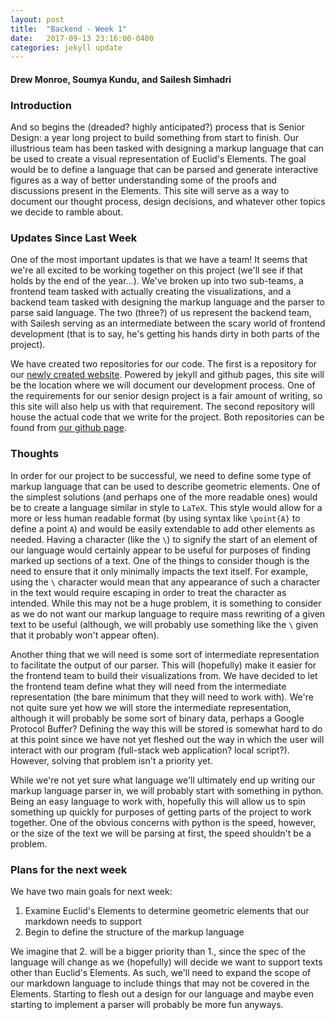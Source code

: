 ```yaml
---
layout: post
title:  "Backend - Week 1"
date:   2017-09-13 23:16:00-0400
categories: jekyll update
---
```

#### Drew Monroe, Soumya Kundu, and Sailesh Simhadri

### Introduction
And so begins the (dreaded? highly anticipated?) process that is Senior Design: a year long project to build something from start to finish.
Our illustrious team has been tasked with designing a markup language that can be used to create a visual representation of Euclid's Elements.
The goal would be to define a language that can be parsed and generate interactive figures as a way of better understanding some of the proofs and discussions present in the Elements.
This site will serve as a way to document our thought process, design decisions, and whatever other topics we decide to ramble about.

### Updates Since Last Week
One of the most important updates is that we have a team!
It seems that we're all excited to be working together on this project (we'll see if that holds by the end of the year...).
We've broken up into two sub-teams, a frontend team tasked with actually creating the visualizations, and a backend team tasked with designing the markup language and the parser to parse said language.
The two (three?) of us represent the backend team, with Sailesh serving as an intermediate between the scary world of frontend development (that is to say, he's getting his hands dirty in both parts of the project).

We have created two repositories for our code.
The first is a repository for our [newly created website](https://youclid.github.io/).
Powered by jekyll and github pages, this site will be the location where we will document our development process.
One of the requirements for our senior design project is a fair amount of writing, so this site will also help us with that requirement.
The second repository will house the actual code that we write for the project.
Both repositories can be found from [our github page](https://github.com/YouClid).

### Thoughts
In order for our project to be successful, we need to define some type of markup language that can be used to describe geometric elements.
One of the simplest solutions (and perhaps one of the more readable ones) would be to create a language similar in style to `LaTeX`.
This style would allow for a more or less human readable format (by using syntax like `\point{A}` to define a point `A`) and would be easily extendable to add other elements as needed.
Having a character (like the `\`) to signify the start of an element of our language would certainly appear to be useful for purposes of finding marked up sections of a text.
One of the things to consider though is the need to ensure that it only minimally impacts the text itself.
For example, using the `\` character would mean that any appearance of such a character in the text would require escaping in order to treat the character as intended.
While this may not be a huge problem, it is something to consider as we do not want our markup language to require mass rewriting of a given text to be useful (although, we will probably use something like the `\` given that it probably won't appear often).

Another thing that we will need is some sort of intermediate representation to facilitate the output of our parser.
This will (hopefully) make it easier for the frontend team to build their visualizations from.
We have decided to let the frontend team define what they will need from the intermediate representation (the bare minimum that they will need to work with).
We're not quite sure yet how we will store the intermediate representation, although it will probably be some sort of binary data, perhaps a Google Protocol Buffer?
Defining the way this will be stored is somewhat hard to do at this point since we have not yet fleshed out the way in which the user will interact with our program (full-stack web application? local script?).
However, solving that problem isn't a priority yet.

While we're not yet sure what language we'll ultimately end up writing our markup language parser in, we will probably start with something in python.
Being an easy language to work with, hopefully this will allow us to spin something up quickly for purposes of getting parts of the project to work together.
One of the obvious concerns with python is the speed, however, or the size of the text we will be parsing at first, the speed shouldn't be a problem.

### Plans for the next week
We have two main goals for next week:

1. Examine Euclid's Elements to determine geometric elements that our markdown needs to support
2. Begin to define the structure of the markup language

We imagine that 2. will be a bigger priority than 1., since the spec of the language will change as we (hopefully) will decide we want to support texts other than Euclid's Elements.
As such, we'll need to expand the scope of our markdown language to include things that may not be covered in the Elements.
Starting to flesh out a design for our language and maybe even starting to implement a parser will probably be more fun anyways.
